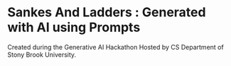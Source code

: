 # Sankes And Ladders : Generated with AI using Prompts
Created during the Generative AI Hackathon Hosted by CS Department of Stony Brook University.

